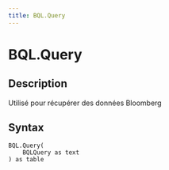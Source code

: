 ```yaml
---
title: BQL.Query
---
```


# BQL.Query


## Description

Utilisé pour récupérer des données Bloomberg


## Syntax

```powerquery
BQL.Query(
    BQLQuery as text
) as table
```



